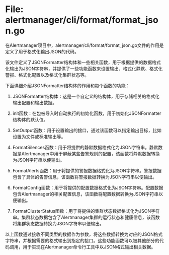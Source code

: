 # File: alertmanager/cli/format/format_json.go

在Alertmanager项目中，alertmanager/cli/format/format_json.go文件的作用是定义了用于格式化输出JSON的代码。

该文件定义了JSONFormatter结构体和一些相关函数，用于根据提供的数据格式化输出为JSON字符串，并提供了一些功能函数来设置输出、格式化静默、格式化警报、格式化配置以及格式化集群状态等。

下面详细介绍JSONFormatter结构体的作用和每个函数的功能：

1. JSONFormatter结构体：这是一个自定义的结构体，用于存储相关的格式化输出配置和输出数据。

2. init函数：在包被导入时自动执行的初始化函数，用于初始化JSONFormatter结构体的默认值。

3. SetOutput函数：用于设置输出的接口，通过该函数可以指定输出目标，比如设置为文件或标准输出等。

4. FormatSilences函数：用于将提供的静默数据格式化为JSON字符串。静默数据是Alertmanager中用于屏蔽某些告警规则的配置，该函数将静默数据转换为JSON字符串以便输出。

5. FormatAlerts函数：用于将提供的警报数据格式化为JSON字符串。警报数据包含了具体的告警信息，该函数将警报数据转换为JSON字符串以便输出。

6. FormatConfig函数：用于将提供的配置数据格式化为JSON字符串。配置数据包含Alertmanager的相关配置信息，该函数将配置数据转换为JSON字符串以便输出。

7. FormatClusterStatus函数：用于将提供的集群状态数据格式化为JSON字符串。集群状态数据包含了Alertmanager集群的运行状态和健康信息，该函数将集群状态数据转换为JSON字符串以便输出。

以上函数通过接收不同类型的数据作为参数，将这些数据转换为对应的JSON格式字符串，并根据需要的格式输出到指定的接口。这些功能函数可以被其他部分的代码调用，用于实现在Alertmanager命令行工具中以JSON格式输出相关数据。

